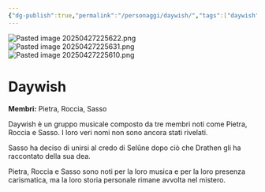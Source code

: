 ```yaml
---
{"dg-publish":true,"permalink":"/personaggi/daywish/","tags":["daywish"]}
---
```


![Pasted image 20250427225622.png](/img/user/Immagini/Pasted%20image%2020250427225622.png)![Pasted image 20250427225631.png](/img/user/Immagini/Pasted%20image%2020250427225631.png)![Pasted image 20250427225610.png](/img/user/Immagini/Pasted%20image%2020250427225610.png)
# Daywish

**Membri:** Pietra, Roccia, Sasso

Daywish è un gruppo musicale composto da tre membri noti come Pietra, Roccia e Sasso. I loro veri nomi non sono ancora stati rivelati.

Sasso ha deciso di unirsi al credo di Selûne dopo ciò che Drathen gli ha raccontato della sua dea.

Pietra, Roccia e Sasso sono noti per la loro musica e per la loro presenza carismatica, ma la loro storia personale rimane avvolta nel mistero. 